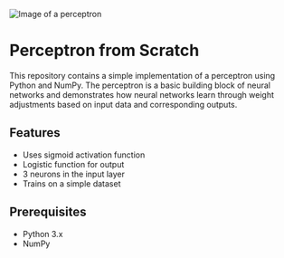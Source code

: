 ![Image of a perceptron](https://github.com/user-attachments/assets/5bb0c0ab-77c2-43c8-a9f4-576425055955)

# Perceptron from Scratch

This repository contains a simple implementation of a perceptron using Python and NumPy. The perceptron is a basic building block of neural networks and demonstrates how neural networks learn through weight adjustments based on input data and corresponding outputs.

## Features

- Uses sigmoid activation function
- Logistic function for output
- 3 neurons in the input layer
- Trains on a simple dataset

## Prerequisites

- Python 3.x
- NumPy
